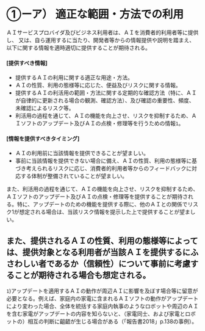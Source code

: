 # ①ーア） 適正な範囲・方法での利用

ＡＩサービスプロバイダ及びビジネス利用者は、ＡＩを消費者的利用者等に提供し、
又は、自ら運用するに当たり、開発者等からの情報提供や説明を踏まえ、
以下に関する情報を適時適切に提供することが期待される。

#### [提供すべき情報]
* 提供するＡＩの利用に関する適正な用途・方法。 
* ＡＩの性質、利用の態様等に応じた、便益及びリスクに関する情報。
* 提供するＡＩの利活用の範囲・方法に関する定期的な確認方法（特に、ＡＩが自律的に更新される場合の観測、確認方法）、及び確認の重要性、頻度、未確認によるリスク等。
* 利活用の過程を通じて、ＡＩの機能を向上させ、リスクを抑制するため、ＡＩソフトのアップデート及びＡＩの点検・修理等を行うための情報`1`。

#### [情報を提供すべきタイミング]
* ＡＩの利用前に当該情報を提供できることが望ましい。
* 事前に当該情報を提供できない場合に備え、ＡＩの性質、利用の態様等に基づき考えられるリスクに応じ、消費者的利用者等からのフィードバックに対応する体制が整備されていることが望ましい。 

また、利活用の過程を通じて、ＡＩの機能を向上させ、リスクを抑制するため、ＡＩソフトのアップデート及びＡＩの点検・修理等を提供することが期待される。特に、アップデートのための機能を提供する際に、他のＡＩとの関係でリスク1が想定される場合は、当該リスク情報を提示した上で提供することが望ましい。

また、提供されるＡＩの性質、利用の態様等によっては、提供対象となる利用者が当該ＡＩを提供するにふさわしい者であるか（信頼性）について事前に考慮することが期待される場合も想定される。
---
`1`)アップデートを適用するＡＩの動作が周辺ＡＩに影響を及ぼす場合等に留意が必要となる。例えば、家庭内の家電に含まれるＡＩソフトの動作がアップデートにより変わった場合、全体を統括する家庭内執事のようなロボットや周辺のＡＩを含む家電がアップデートの内容を知らないと、（家電同士、および家電とロボットの）相互の判断に齟齬が生じる場合がある（「報告書2018」p.138の事例）。
